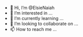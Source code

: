 - 👋 Hi, I’m @ElsieNaiah
- 👀 I’m interested in ...
- 🌱 I’m currently learning ...
- 💞️ I’m looking to collaborate on ...
- 📫 How to reach me ...

<!---
ElsieNaiah/ElsieNaiah is a ✨ special ✨ repository because its `README.md` (this file) appears on your GitHub profile.
You can click the Preview link to take a look at your changes.
--->
